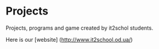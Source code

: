 # Projects
Projects, programs and game created by it2schol students.

Here is our [website] (http://www.it2school.od.ua/)
